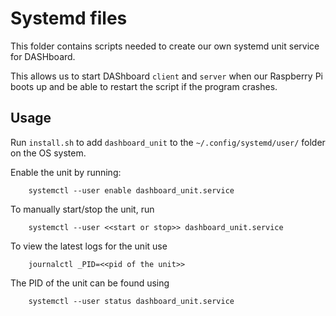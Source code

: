 # Systemd files
This folder contains scripts needed to create our own systemd unit service for DASHboard.

This allows us to start DAShboard `client` and `server` when our Raspberry Pi boots up and be able to restart the script if the program crashes.

## Usage
Run `install.sh` to add `dashboard_unit` to the `~/.config/systemd/user/` folder on the OS system.

Enable the unit by running:
```
    systemctl --user enable dashboard_unit.service
```

To manually start/stop the unit, run
```
    systemctl --user <<start or stop>> dashboard_unit.service
```

To view the latest logs for the unit use
```
    journalctl _PID=<<pid of the unit>>
```

The PID of the unit can be found using
```
    systemctl --user status dashboard_unit.service
```